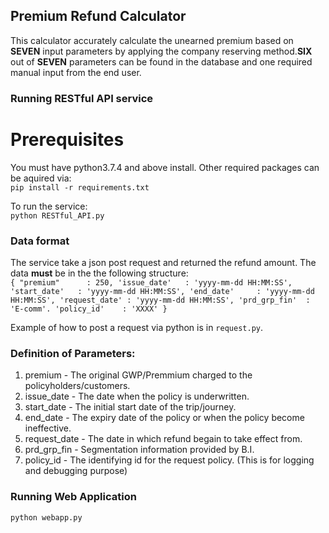 ## Premium Refund Calculator
This calculator accurately calculate the unearned premium based on **SEVEN** input parameters by applying the company reserving method.**SIX** out of **SEVEN** parameters can be found in the database and one required manual input from the end user.

### Running RESTful API service

**Prerequisites**
================
You must have python3.7.4 and above install. Other required packages can be aquired via:<br>
`pip install -r requirements.txt`<br>

To run the service:<br>
`python RESTful_API.py`


### Data format
The service take a json post request and returned the refund amount. The data **must** be in the the following structure:<br>
`{
"premium"      : 250,
'issue_date'   : 'yyyy-mm-dd HH:MM:SS',
'start_date'   : 'yyyy-mm-dd HH:MM:SS',
'end_date'     : 'yyyy-mm-dd HH:MM:SS',
'request_date' : 'yyyy-mm-dd HH:MM:SS',
'prd_grp_fin'  : 'E-comm'.
'policy_id'    : 'XXXX'
}`<br>

Example of how to post a request via python is in `request.py`.


### Definition of Parameters:
1. premium - The original GWP/Premmium charged to the policyholders/customers.
2. issue_date - The date when the policy is underwritten.
3. start_date - The initial start date of the trip/journey.
4. end_date - The expiry date of the policy or when the policy become ineffective.
5. request_date - The date in which refund begain to take effect from.
6. prd_grp_fin - Segmentation information provided by B.I.
7. policy_id - The identifying id for the request policy. (This is for logging and debugging purpose)


### Running Web Application
`python webapp.py`
